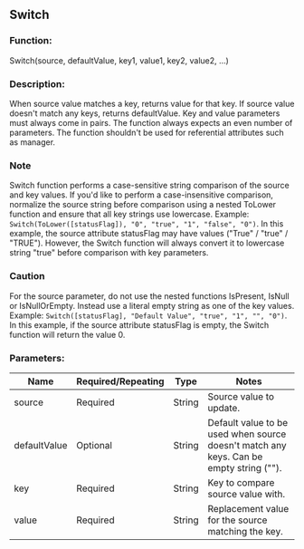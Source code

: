 ## Switch

### Function:
Switch(source, defaultValue, key1, value1, key2, value2, ...)

### Description:
When source value matches a key, returns value for that key. If source value doesn't match any keys, returns defaultValue. Key and value parameters must always come in pairs. The function always expects an even number of parameters. The function shouldn't be used for referential attributes such as manager.

### Note

Switch function performs a case-sensitive string comparison of the source and key values. If you'd like to perform a case-insensitive comparison, normalize the source string before comparison using a nested ToLower function and ensure that all key strings use lowercase. Example: `Switch(ToLower([statusFlag]), "0", "true", "1", "false", "0")`. In this example, the source attribute statusFlag may have values ("True" / "true" / "TRUE"). However, the Switch function will always convert it to lowercase string "true" before comparison with key parameters.

### Caution

For the source parameter, do not use the nested functions IsPresent, IsNull or IsNullOrEmpty. Instead use a literal empty string as one of the key values. Example: `Switch([statusFlag], "Default Value", "true", "1", "", "0")`. In this example, if the source attribute statusFlag is empty, the Switch function will return the value 0.

### Parameters:

| Name          | Required/Repeating | Type   | Notes                                                        |
|---------------|-------------------|--------|--------------------------------------------------------------|
| source        | Required           | String | Source value to update.                                      |
| defaultValue  | Optional           | String | Default value to be used when source doesn't match any keys. Can be empty string (""). |
| key           | Required           | String | Key to compare source value with.                            |
| value         | Required           | String | Replacement value for the source matching the key.           |
